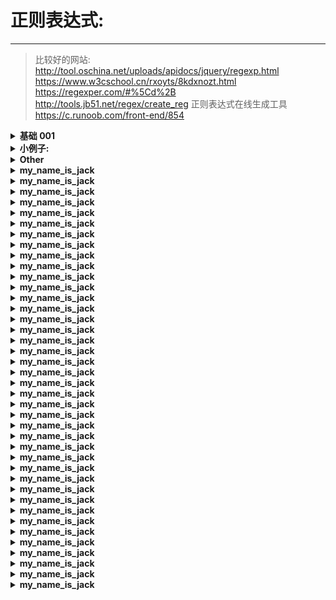 # 正则表达式:
---
>比较好的网站:
>   http://tool.oschina.net/uploads/apidocs/jquery/regexp.html
>    https://www.w3cschool.cn/rxoyts/8kdxnozt.html
>    https://regexper.com/#%5Cd%2B
>    http://tools.jb51.net/regex/create_reg      正则表达式在线生成工具
>    https://c.runoob.com/front-end/854 


<details>
<summary><b>基础 001 </b></summary>

```  

非打印字符: 非打印字符也可以是正则表达式的组成部分。比如说:空格,换行之类的

\ 	将下一个字符标记为一个特殊字符、或一个原义字符、或一个向后引用、或一个八进制转义符
    例如，“n”匹配字符“n”

{n}             表示 n 个字符,	正好n次
{n,m}           表示 n 至 m 个字符 , 至少n，但不超过m次
{m,}	        至少m次

a|b             匹配a或者b  举例: (P|p)ython  匹配 Python或者python

^               行的开头, 举个例子:
                        ^Python 匹配 'The code is Python'  返回 None
                        ^Python 匹配 'Python 3' 返回 'Python'
                ^表示字符串的开头，但它还有另外一个含义。当在一组方括号里使用^是，它表示"非"或"排除"的意思，常常用来剔除某个字符                        

^\d             行的开头必须是数字
$               行的结束,比如:
                        fox$ 匹配 'the aaa xxx xxx fox jump' 返回 None
                        fox$ 匹配 'the aaa xxx xxx fox'      返回 'fox'

\d$             行的结束必须是数字

.               匹配除换行符 \n 之外的任何单字符。要匹配 .  请使用 \.  比如:
                            'P.th.n' 匹配 'Python'
                            'P..hon' 匹配 'Python'

+               一次或多次,至少一个字符,要匹配 + 字符，请使用 \+ , 比如:
                runoo+b，可以匹配 runoob、runooob、runoooooob 等，+ 号代表前面的字符必须至少出现一次（1次或多次）
                对于字符串“oooo”，“o+?”将匹配单个“o”，而“o+”将匹配所有“o”

*               零次或更多次 任意个字符,包括0个, 要匹配 * 字符，请使用 \*。 比如:
                runoo*b，可以匹配 runob、runoob、runoooooob 等，* 号代表字符可以不出现，也可以出现一次或者多次（0次、或1次、或多次）

?               一次或根本不 ,表示0个或者1个字符,比如:
                                colou?r 可以匹配 color 或者 colour，? 问号代表前面的字符最多只可以出现一次（0次、或1次）

\b              匹配 字边界,
                举例: \bcorn\b 匹配 coen 返回 true
                      \bcorn\b 匹配 corner 返回 None
                \b 被称为词边界字符快捷方式

\B              \b的取反
                corn\B 匹配 corner 返回 corn
                corn\B 匹配 corn   返回 None

\n              匹配一个换行符。串行“\\”匹配“\”而“\(”则匹配“(”
\r 	            匹配一个回车符  等价于 \x0d 和 \cM
\d              匹配数字字符串,也就是 [0-9]
\D              匹配非数字字符串 也就是 [^0-9]
\s              匹配任何空白字符,比如:空格,制表符,换行符等等...也就是 [\f\n\r\t\v]
\S              匹配任何非空白字符,也就是 [^fnrtv]
\W (大)         匹配任何非单词字符,也就是 [^A-Za-z0-9_]
\w (小)         匹配包括下划线的任何单词字符,也就是 [A-Za-z0-9_]   

re.IGNORECASE               不区分大小写

意思等同于的表达式:
+ 等同于 {1,}  意思是:1个或多个
* 等同于{0,}  意思是:0个或多个

限定符用来指定正则表达式的一个给定组件必须要出现多少次才能满足匹配。有 * 或 + 或 ? 或 {n} 或 {n,} 或 {n,m} 共6种


```
</details>










<details>
<summary><b>小例子:</b></summary>

```  

[\d]{3}-[\d]{4}             匹配   866-5306
[\d]{3,4}                   匹配   333 或者 6666
[Pp]ython                   匹配   Python  或者  python
rub[ye]                     匹配   ruby    或者  rube
[abcd]                      括号其中任意一个字母
[0-9] 等同于 [0123456789]   匹配任何数字
[a-z]                       任何小写字母
[A-Z]                       任何大写字母
[A-Za-z0-9]                 任何字母+数字
[^aeiou]                    除了aeiou字母之外的所有字母
[^0-9]                      除了数字之外的字符
{1,}                        指定1次或多次,次数没有上限
[\d]{1,}                    匹配 '1600 c++ java PHP' 返回 1600
[\d]+                       匹配 '1600 xxxxxxxxx'    返回 1600
.+                          匹配 'foo\nbar' 返回 'foo'  像这样的遇到换行符\n停止,因为,正常情况下,不会匹配换行符
.+                          匹配 'foo\nbar' re.dotall 返回 'foo\nbar' 因为:当加上re.dotall时候,就可以匹配换行符\n,

re.search       仅仅返回第一个匹配,比如:re.search(r'\w','Python 3') 返回 P
                                                            re.findall 返回 : ['P','y','t','h','o','n']



                             要匹配的字符串如下:
<H1>Chapter 1 - 介绍正则表达式</H1>
<div>这是div盒子</div>
<span>这是span标签</span>
<123>这是自定义标签</123>

*、+限定符都是贪婪的，因为它们会尽可能多的匹配文字，只有在它们的后面加上一个? 就可以实现非贪婪或最小匹配
正则表达式有几种模式:
第一种:
    非贪婪模式:如果您只需要匹配开始和结束 H1 标签，下面的非贪婪表达式只匹配 <H1>
    正则表达式 : \<.*?\>
    共找到 8 处匹配：
    <H1>
    </H1>
    <div>
    </div>
    <span>
    </span>
    <123>
    </123>



第二种:
    贪婪模式:下面的表达式匹配从开始小于符号 (<) 到关闭 H1 标记的大于符号 (>) 之间的所有内容
    正则表达式 : \<.*\>
    共找到 4 处匹配：
    <H1>Chapter 1 - 介绍正则表达式</H1>
    <div>这是div盒子</div>
    <span>这是span标签</span>
    <123>这是自定义标签</123>

第三种:
    如果只想匹配开始的 H1 标签，表达式则是：
    正则表达式:   \<\w+?\>
    共找到 4 处匹配：
    <H1>
    <div>
    <span>
    <123>

PS:
   通过在 *、+ 或 ? 限定符之后放置 ?，该表达式从"贪心"表达式转换为"非贪心"表达式或者最小匹配
   正则表达式在线测试网站: https://c.runoob.com/front-end/854
   注意:Java的正则表达式是双\\来表示转义





正则表达式正向选择:
Windows(?=95|98|NT|2000)  匹配 Windows2000 返回 Windows

正则表达式反向选择:
Windows(?!95|98|NT|2000)  匹配 Windows2333 返回 Windows

(A.*?F)                   匹配 ABCDEFG ABCDEFG ABCDEFG 返回 :
                                                            共找到 3 处匹配：
                                                            ABCDEF
                                                            ABCDEF
                                                            ABCDEF




var str = "Is is the cost of of gasoline going up up";
var patt1 = /\b([a-z]+) \1\b/ig;
document.write(str.match(patt1));

正则表达式后面的全局标记 g 指定将该表达式应用到输入字符串中能够查找到的尽可能多的匹配
表达式的结尾处的不区分大小写 i 标记指定不区分大小写

```
</details>








<details>
<summary><b>Other </b></summary>

```  

表达式全集 链接 : http://tool.oschina.net/uploads/apidocs/jquery/regexp.html
    字符 	                                            描述
\ 	            将下一个字符标记为一个特殊字符、或一个原义字符、或一个向后引用、或一个八进制转义符。例如，“n”匹配字符“n”。“\n”匹配一个换行符。串行“\\”匹配“\”而“\(”则匹配“(”。
^ 	            匹配输入字符串的开始位置。如果设置了RegExp对象的Multiline属性，^也匹配“\n”或“\r”之后的位置。
$ 	            匹配输入字符串的结束位置。如果设置了RegExp对象的Multiline属性，$也匹配“\n”或“\r”之前的位置。
* 	            匹配前面的子表达式零次或多次。例如，zo*能匹配“z”以及“zoo”。*等价于{0,}
+ 	            匹配前面的子表达式一次或多次。例如，“zo+”能匹配“zo”以及“zoo”，但不能匹配“z”。+等价于{1,}。
? 	            匹配前面的子表达式零次或一次。例如，“do(es)?”可以匹配“does”或“does”中的“do”。?等价于{0,1}。
{n} 	        n是一个非负整数。匹配确定的n次。例如，“o{2}”不能匹配“Bob”中的“o”，但是能匹配“food”中的两个o。
{n,} 	        n是一个非负整数。至少匹配n次。例如，“o{2,}”不能匹配“Bob”中的“o”，但能匹配“foooood”中的所有o。“o{1,}”等价于“o+”。“o{0,}”则等价于“o*”。
{n,m} 	        m和n均为非负整数，其中n<=m。最少匹配n次且最多匹配m次。例如，“o{1,3}”将匹配“fooooood”中的前三个o。“o{0,1}”等价于“o?”。请注意在逗号和两个数之间不能有空格。
?   	        当该字符紧跟在任何一个其他限制符（*,+,?，{n}，{n,}，{n,m}）后面时，匹配模式是非贪婪的。非贪婪模式尽可能少的匹配所搜索的字符串，而默认的贪婪模式则尽可能多的匹配所搜索的字符串。例如，对于字符串“oooo”，“o+?”将匹配单个“o”，而“o+”将匹配所有“o”。
.   	        匹配除“\n”之外的任何单个字符。要匹配包括“\n”在内的任何字符，请使用像“(.|\n)”的模式。
(pattern)   	匹配pattern并获取这一匹配。所获取的匹配可以从产生的Matches集合得到，在VBScript中使用SubMatches集合，在JScript中则使用$0…$9属性。要匹配圆括号字符，请使用“\(”或“\)”。
(?:pattern) 	匹配pattern但不获取匹配结果，也就是说这是一个非获取匹配，不进行存储供以后使用。这在使用或字符“(|)”来组合一个模式的各个部分是很有用。例如“industr(?:y|ies)”就是一个比“industry|industries”更简略的表达式。
(?=pattern) 	正向肯定预查，在任何匹配pattern的字符串开始处匹配查找字符串。这是一个非获取匹配，也就是说，该匹配不需要获取供以后使用。例如，“Windows(?=95|98|NT|2000)”能匹配“Windows2000”中的“Windows”，但不能匹配“Windows3.1”中的“Windows”。预查不消耗字符，也就是说，在一个匹配发生后，在最后一次匹配之后立即开始下一次匹配的搜索，而不是从包含预查的字符之后开始。
(?!pattern) 	正向否定预查，在任何不匹配pattern的字符串开始处匹配查找字符串。这是一个非获取匹配，也就是说，该匹配不需要获取供以后使用。例如“Windows(?!95|98|NT|2000)”能匹配“Windows3.1”中的“Windows”，但不能匹配“Windows2000”中的“Windows”。预查不消耗字符，也就是说，在一个匹配发生后，在最后一次匹配之后立即开始下一次匹配的搜索，而不是从包含预查的字符之后开始
(?<=pattern) 	反向肯定预查，与正向肯定预查类拟，只是方向相反。例如，“(?<=95|98|NT|2000)Windows”能匹配“2000Windows”中的“Windows”，但不能匹配“3.1Windows”中的“Windows”。
(?<!pattern) 	反向否定预查，与正向否定预查类拟，只是方向相反。例如“(?<!95|98|NT|2000)Windows”能匹配“3.1Windows”中的“Windows”，但不能匹配“2000Windows”中的“Windows”。
x|y 	        匹配x或y。例如，“z|food”能匹配“z”或“food”。“(z|f)ood”则匹配“zood”或“food”。
[xyz] 	        字符集合。匹配所包含的任意一个字符。例如，“[abc]”可以匹配“plain”中的“a”。
[^xyz] 	        负值字符集合。匹配未包含的任意字符。例如，“[^abc]”可以匹配“plain”中的“p”。
[a-z] 	        字符范围。匹配指定范围内的任意字符。例如，“[a-z]”可以匹配“a”到“z”范围内的任意小写字母字符。
[^a-z] 	        负值字符范围。匹配任何不在指定范围内的任意字符。例如，“[^a-z]”可以匹配任何不在“a”到“z”范围内的任意字符。
\b 	            匹配一个单词边界，也就是指单词和空格间的位置。例如，“er\b”可以匹配“never”中的“er”，但不能匹配“verb”中的“er”。
\B           	匹配非单词边界。“er\B”能匹配“verb”中的“er”，但不能匹配“never”中的“er”。
\cx 	        匹配由x指明的控制字符。例如，\cM匹配一个Control-M或回车符。x的值必须为A-Z或a-z之一。否则，将c视为一个原义的“c”字符。
\d 	            匹配一个数字字符。等价于[0-9]。
\D 	            匹配一个非数字字符。等价于[^0-9]。
\f 	            匹配一个换页符。等价于\x0c和\cL。
\n 	            匹配一个换行符。等价于\x0a和\cJ。
\r 	            匹配一个回车符。等价于\x0d和\cM。
\s 	            匹配任何空白字符，包括空格、制表符、换页符等等。等价于[ \f\n\r\t\v]。
\S 	            匹配任何非空白字符。等价于[^ \f\n\r\t\v]。
\t 	            匹配一个制表符。等价于\x09和\cI。
\v 	            匹配一个垂直制表符。等价于\x0b和\cK。
\w 	            匹配包括下划线的任何单词字符。等价于“[A-Za-z0-9_]”。
\W 	            匹配任何非单词字符。等价于“[^A-Za-z0-9_]”。
\xn 	        匹配n，其中n为十六进制转义值。十六进制转义值必须为确定的两个数字长。例如，“\x41”匹配“A”。“\x041”则等价于“\x04&1”。正则表达式中可以使用ASCII编码。.
\num 	        匹配num，其中num是一个正整数。对所获取的匹配的引用。例如，“(.)\1”匹配两个连续的相同字符。
\n 	            标识一个八进制转义值或一个向后引用。如果\n之前至少n个获取的子表达式，则n为向后引用。否则，如果n为八进制数字（0-7），则n为一个八进制转义值。
\nm         	标识一个八进制转义值或一个向后引用。如果\nm之前至少有nm个获得子表达式，则nm为向后引用。如果\nm之前至少有n个获取，则n为一个后跟文字m的向后引用。如果前面的条件都不满足，若n和m均为八进制数字（0-7），则\nm将匹配八进制转义值nm。
\nml        	如果n为八进制数字（0-3），且m和l均为八进制数字（0-7），则匹配八进制转义值nml。
\un         	匹配n，其中n是一个用四个十六进制数字表示的Unicode字符。例如，\u00A9匹配版权符号（?）。

常用正则表达式
用户名                  	/^[a-z0-9_-]{3,16}$/
密码                    	/^[a-z0-9_-]{6,18}$/
十六进制值                   /^#?([a-f0-9]{6}|[a-f0-9]{3})$/
电子邮箱 	                 /^([a-z0-9_\.-]+)@([\da-z\.-]+)\.([a-z\.]{2,6})$/
                            /^[a-z\d]+(\.[a-z\d]+)*@([\da-z](-[\da-z])?)+(\.{1,2}[a-z]+)+$/
URL 	                     /^(https?:\/\/)?([\da-z\.-]+)\.([a-z\.]{2,6})([\/\w \.-]*)*\/?$/
IP 地址 	                 /((2[0-4]\d|25[0-5]|[01]?\d\d?)\.){3}(2[0-4]\d|25[0-5]|[01]?\d\d?)/
                             /^(?:(?:25[0-5]|2[0-4][0-9]|[01]?[0-9][0-9]?)\.){3}(?:25[0-5]|2[0-4][0-9]|[01]?[0-9][0-9]?)$/
HTML 标签                     /^<([a-z]+)([^<]+)*(?:>(.*)<\/\1>|\s+\/>)$/
删除代码\\注释 	              (?<!http:|\S)//.*$
Unicode编码中的汉字范围        /^[\u2E80-\u9FFF]+$/

```
</details>










<details>
<summary><b>my_name_is_jack</b></summary>

```  

```
</details>





<details>
<summary><b>my_name_is_jack</b></summary>

```  

```
</details>





<details>
<summary><b>my_name_is_jack</b></summary>

```  

```
</details>





<details>
<summary><b>my_name_is_jack</b></summary>

```  

```
</details>





<details>
<summary><b>my_name_is_jack</b></summary>

```  

```
</details>





<details>
<summary><b>my_name_is_jack</b></summary>

```  

```
</details>





<details>
<summary><b>my_name_is_jack</b></summary>

```  

```
</details>





<details>
<summary><b>my_name_is_jack</b></summary>

```  

```
</details>





<details>
<summary><b>my_name_is_jack</b></summary>

```  

```
</details>





<details>
<summary><b>my_name_is_jack</b></summary>

```  

```
</details>





<details>
<summary><b>my_name_is_jack</b></summary>

```  

```
</details>





<details>
<summary><b>my_name_is_jack</b></summary>

```  

```
</details>





<details>
<summary><b>my_name_is_jack</b></summary>

```  

```
</details>





<details>
<summary><b>my_name_is_jack</b></summary>

```  

```
</details>





<details>
<summary><b>my_name_is_jack</b></summary>

```  

```
</details>





<details>
<summary><b>my_name_is_jack</b></summary>

```  

```
</details>





<details>
<summary><b>my_name_is_jack</b></summary>

```  

```
</details>





<details>
<summary><b>my_name_is_jack</b></summary>

```  

```
</details>





<details>
<summary><b>my_name_is_jack</b></summary>

```  

```
</details>





<details>
<summary><b>my_name_is_jack</b></summary>

```  

```
</details>





<details>
<summary><b>my_name_is_jack</b></summary>

```  

```
</details>





<details>
<summary><b>my_name_is_jack</b></summary>

```  

```
</details>





<details>
<summary><b>my_name_is_jack</b></summary>

```  

```
</details>





<details>
<summary><b>my_name_is_jack</b></summary>

```  

```
</details>





<details>
<summary><b>my_name_is_jack</b></summary>

```  

```
</details>





<details>
<summary><b>my_name_is_jack</b></summary>

```  

```
</details>





<details>
<summary><b>my_name_is_jack</b></summary>

```  

```
</details>





<details>
<summary><b>my_name_is_jack</b></summary>

```  

```
</details>





<details>
<summary><b>my_name_is_jack</b></summary>

```  

```
</details>





<details>
<summary><b>my_name_is_jack</b></summary>

```  

```
</details>





<details>
<summary><b>my_name_is_jack</b></summary>

```  

```
</details>





<details>
<summary><b>my_name_is_jack</b></summary>

```  

```
</details>





<details>
<summary><b>my_name_is_jack</b></summary>

```  

```
</details>





<details>
<summary><b>my_name_is_jack</b></summary>

```  

```
</details>





<details>
<summary><b>my_name_is_jack</b></summary>

```  

```
</details>





<details>
<summary><b>my_name_is_jack</b></summary>

```  

```
</details>





<details>
<summary><b>my_name_is_jack</b></summary>

```  

```
</details>





<details>
<summary><b>my_name_is_jack</b></summary>

```  

```
</details>





<details>
<summary><b>my_name_is_jack</b></summary>

```  

```
</details>





<details>
<summary><b>my_name_is_jack</b></summary>

```  

```
</details>







